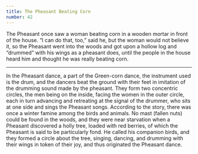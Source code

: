 ```yaml
---
title: The Pheasant Beating Corn
number: 42
---
```

The Pheasant once saw a woman beating corn in a wooden mortar in front of the house. “I can do that, too,” said he, but the woman would not believe it, so the Pheasant went into the woods and got upon a hollow log and “drummed” with his wings as a pheasant does, until the people in the house heard him and thought he was really beating corn.

***

In the Pheasant dance, a part of the Green-corn dance, the instrument used is the drum, and the dancers beat the ground with their feet in imitation of the drumming sound made by the pheasant. They form two concentric circles, the men being on the inside, facing the women in the outer circle, each in turn advancing and retreating at the signal of the drummer, who sits at one side and sings the Pheasant songs. According to the story, there was once a winter famine among the birds and animals. No mast (fallen nuts) could be found in the woods, and they were near starvation when a Pheasant discovered a holly tree, loaded with red berries, of which the Pheasant is said to be particularly fond. He called his companion birds, and they formed a circle about the tree, singing, dancing, and drumming with their wings in token of their joy, and thus originated the Pheasant dance.
